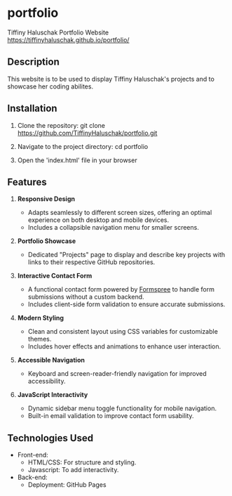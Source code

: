 # portfolio

Tiffiny Haluschak Portfolio Website
https://tiffinyhaluschak.github.io/portfolio/

## Description
This website is to be used to display Tiffiny Haluschak's projects and to showcase her coding abilites.

## Installation
1. Clone the repository:
git clone https://github.com/TiffinyHaluschak/portfolio.git

2. Navigate to the project directory:
cd portfolio

3. Open the 'index.html' file in your browser

## Features
1. **Responsive Design**  
   - Adapts seamlessly to different screen sizes, offering an optimal experience on both desktop and mobile devices.  
   - Includes a collapsible navigation menu for smaller screens.  

2. **Portfolio Showcase**  
   - Dedicated "Projects" page to display and describe key projects with links to their respective GitHub repositories.  

3. **Interactive Contact Form**  
   - A functional contact form powered by [Formspree](https://formspree.io) to handle form submissions without a custom backend.  
   - Includes client-side form validation to ensure accurate submissions.  

4. **Modern Styling**  
   - Clean and consistent layout using CSS variables for customizable themes.  
   - Includes hover effects and animations to enhance user interaction.  

5. **Accessible Navigation**  
   - Keyboard and screen-reader-friendly navigation for improved accessibility.  

6. **JavaScript Interactivity**  
   - Dynamic sidebar menu toggle functionality for mobile navigation.  
   - Built-in email validation to improve contact form usability.  

## Technologies Used
- Front-end: 
    - HTML/CSS: For structure and styling.
    - Javascript: To add interactivity.
- Back-end:
    - Deployment: GitHub Pages
